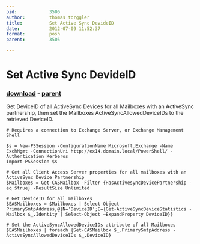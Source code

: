 ```yaml
---
pid:            3506
author:         thomas torggler
title:          Set Active Sync DevideID
date:           2012-07-09 11:52:37
format:         posh
parent:         3505

---
```


# Set Active Sync DevideID

### [download](Scripts\3506.ps1) - [parent](Scripts\3505.md)

Get DeviceID of all ActiveSync Devices for all Mailboxes with an ActiveSync partnership, then set the Mailboxes ActiveSyncAllowedDeviceIDs to the retrieved DeviceID.

```posh
# Requires a connection to Exchange Server, or Exchange Management Shell

$s = New-PSSession -ConfigurationName Microsoft.Exchange -Name ExchMgmt -ConnectionUri http://ex14.domain.local/PowerShell/ -Authentication Kerberos
Import-PSSession $s

# Get all Client Access Server properties for all mailboxes with an ActiveSync Device Partnership
$Mailboxes = Get-CASMailbox -Filter {HasActivesyncDevicePartnership -eq $true} -ResultSize Unlimited

# Get DeviceID for all mailboxes
$EASMailboxes = $Mailboxes | Select-Object PrimarySmtpAddress,@{N='DeviceID';E={Get-ActiveSyncDeviceStatistics -Mailbox $_.Identity | Select-Object –ExpandProperty DeviceID}}

# Set the ActiveSyncAllowedDeviceIDs attribute of all Mailboxes
$EASMailboxes | foreach {Set-CASMailbox $_.PrimarySmtpAddress -ActiveSyncAllowedDeviceIDs $_.DeviceID}
```
